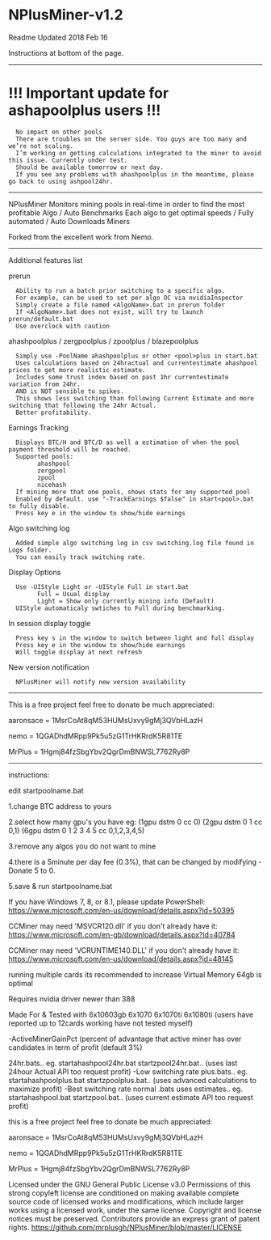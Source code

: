  # NPlusMiner-v1.2
 Readme Updated 2018 Feb 16
 
 Instructions at bottom of the page.
*****
# !!! Important update for ashapoolplus users !!!
      No impact on other pools
      There are troubles on the server side. You guys are too many and we’re not scaling.
      I’m working on getting calculations integrated to the miner to avoid this issue. Currently under test.
      Should be available tomorrow or next day.
      If you see any problems with ahashpoolplus in the meantime, please go back to using ashpool24hr.
*****
NPlusMiner Monitors mining pools in real-time in order to find the most profitable Algo /
 Auto Benchmarks Each algo to get optimal speeds / 
 Fully automated / 
 Auto Downloads Miners

 Forked from the excellent work from Nemo.
*****
Additional features list

   prerun
   
      Ability to run a batch prior switching to a specific algo.
      For example, can be used to set per algo OC via nvidiaInspector
      Simply create a file named <AlgoName>.bat in prerun folder
      If <AlgoName>.bat does not exist, will try to launch prerun/default.bat
      Use overclock with caution
 
   ahashpoolplus / zergpoolplus / zpoolplus / blazepoolplus
   
      Simply use -PoolName ahashpoolplus or other <pool>plus in start.bat
      Uses calculations based on 24hractual and currentestimate ahashpool prices to get more realistic estimate.
      Includes some trust index based on past 1hr currentestimate variation from 24hr.
      AND is NOT sensible to spikes.
      This shows less switching than following Current Estimate and more switching that following the 24hr Actual.
      Better profitability.

   Earnings Tracking
   
      Displays BTC/H and BTC/D as well a estimation of when the pool payment threshold will be reached.
      Supported pools:
            ahashpool
            zergpool
            zpool
            nicehash
      If mining more that one pools, shows stats for any supported pool
      Enabled by default. use "-TrackEarnings $false" in start<pool>.bat to fully disable.
      Press key e in the window to show/hide earnings

   Algo switching log
   
      Added simple algo switching log in csv switching.log file found in Logs folder.
      You can easily track switching rate.
      
   Display Options
   
      Use -UIStyle Light or -UIStyle Full in start.bat
            Full = Usual display
            Light = Show only currently mining info (Default)
      UIStyle automaticaly swtiches to Full during benchmarking.

   In session display toggle
   
      Press key s in the window to switch between light and full display
      Press key e in the window to show/hide earnings 
      Will toggle display at next refresh

   New version notification
   
      NPlusMiner will notify new version availability
*****
 
 This is a free project feel free to donate be much appreciated:

aaronsace = 1MsrCoAt8qM53HUMsUxvy9gMj3QVbHLazH

nemo = 1QGADhdMRpp9Pk5u5zG1TrHKRrdK5R81TE

MrPlus = 1Hgmj84fzSbgYbv2QgrDmBNWSL7762Ry8P


*****
instructions:

edit startpoolname.bat

1.change BTC address to yours

2.select how many gpu's you have eg: (1gpu dstm 0 cc 0) (2gpu dstm 0 1 cc 0,1) (6gpu dstm 0 1 2 3 4 5 cc 0,1,2,3,4,5)

3.remove any algos you do not want to mine

4.there is a 5minute per day fee (0.3%), that can be changed by modifying -Donate 5 to 0.

5.save & run startpoolname.bat

If you have Windows 7, 8, or 8.1, please update PowerShell:
https://www.microsoft.com/en-us/download/details.aspx?id=50395

CCMiner may need 'MSVCR120.dll' if you don't already have it:
https://www.microsoft.com/en-gb/download/details.aspx?id=40784

CCMiner may need 'VCRUNTIME140.DLL' if you don't already have it:
https://www.microsoft.com/en-us/download/details.aspx?id=48145

running multiple cards its recommended to increase Virtual Memory 64gb is optimal

Requires nvidia driver newer than 388

Made For & Tested with 6x10603gb 6x1070 6x1070ti 6x1080ti (users have reported up to 12cards working have not tested myself)

-ActiveMinerGainPct (percent of advantage that active miner has over candidates in term of profit (default 3%)

24hr.bats.. eg. startahashpool24hr.bat  startzpool24hr.bat.. (uses last 24hour Actual API too request profit)
   -Low switching rate
plus.bats.. eg. startahashpoolplus.bat  startzpoolplus.bat.. (uses advanced calculations to maximize profit)
   -Best switching rate
normal .bats uses estimates.. eg. startahashpool.bat   startzpool.bat..   (uses current estimate API too request profit)

this is a free project feel free to donate be much appreciated:

aaronsace = 1MsrCoAt8qM53HUMsUxvy9gMj3QVbHLazH

nemo = 1QGADhdMRpp9Pk5u5zG1TrHKRrdK5R81TE

MrPlus = 1Hgmj84fzSbgYbv2QgrDmBNWSL7762Ry8P

Licensed under the GNU General Public License v3.0
Permissions of this strong copyleft license are conditioned on making available complete source code of licensed works and modifications, which include larger works using a licensed work, under the same license. Copyright and license notices must be preserved. Contributors provide an express grant of patent rights. https://github.com/mrplusgh/NPlusMiner/blob/master/LICENSE
